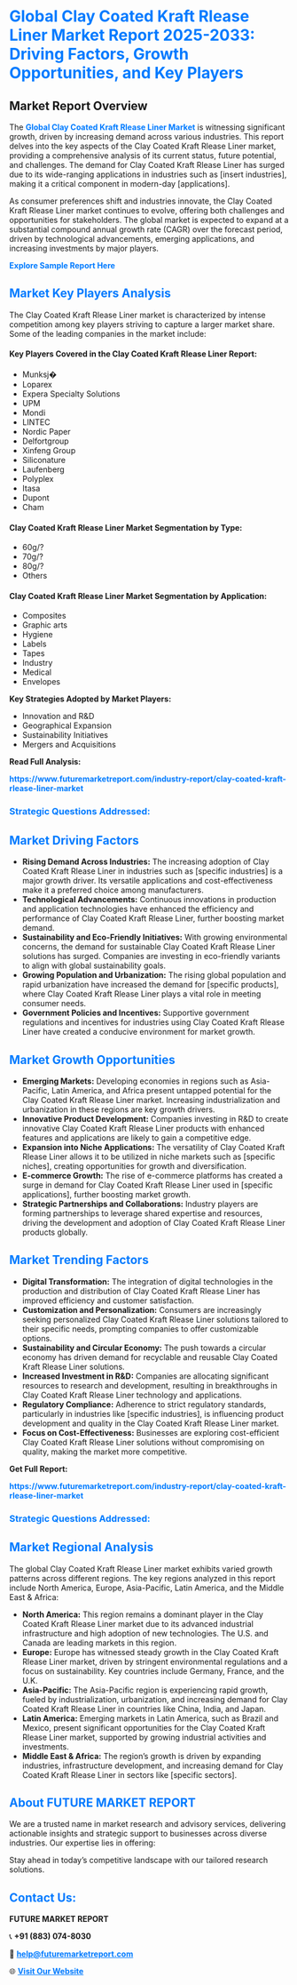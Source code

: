 <h1 style="color: #007BFF;">Global Clay Coated Kraft Rlease Liner Market Report 2025-2033: Driving Factors, Growth Opportunities, and Key Players</h1>

<section id="overview">
<h2>Market Report Overview</h2>
<p>The <a href="https://www.futuremarketreport.com/industry-report/clay-coated-kraft-rlease-liner-market" style="color: #007BFF; text-decoration: none;"><strong>Global Clay Coated Kraft Rlease Liner Market</strong></a> is witnessing significant growth, driven by increasing demand across various industries. This report delves into the key aspects of the Clay Coated Kraft Rlease Liner market, providing a comprehensive analysis of its current status, future potential, and challenges. The demand for Clay Coated Kraft Rlease Liner has surged due to its wide-ranging applications in industries such as [insert industries], making it a critical component in modern-day [applications].</p>
<p>As consumer preferences shift and industries innovate, the Clay Coated Kraft Rlease Liner market continues to evolve, offering both challenges and opportunities for stakeholders. The global market is expected to expand at a substantial compound annual growth rate (CAGR) over the forecast period, driven by technological advancements, emerging applications, and increasing investments by major players.</p>
</section>

<section id="overview">
<p><a href="https://www.futuremarketreport.com/request-sample/reportId=42512" style="color: #007BFF; text-decoration: none;"><strong>Explore Sample Report Here</strong></a></p>
</section>

<section id="key-players">
<h2 style="color: #007BFF;">Market Key Players Analysis</h2>
<p>The Clay Coated Kraft Rlease Liner market is characterized by intense competition among key players striving to capture a larger market share. Some of the leading companies in the market include:</p>
<h4>Key Players Covered in the Clay Coated Kraft Rlease Liner Report:</h4>
<ul><li>Munksj�</li><li>Loparex</li><li>Expera Specialty Solutions</li><li>UPM</li><li>Mondi</li><li>LINTEC</li><li>Nordic Paper</li><li>Delfortgroup</li><li>Xinfeng Group</li><li>Siliconature</li><li>Laufenberg</li><li>Polyplex</li><li>Itasa</li><li>Dupont</li><li>Cham</li></ul>
<h4>Clay Coated Kraft Rlease Liner Market Segmentation by Type:</h4>
<ul><li>60g/?</li><li>70g/?</li><li>80g/?</li><li>Others</li></ul>

<h4>Clay Coated Kraft Rlease Liner Market Segmentation by Application:</h4>
<ul><li>Composites</li><li>Graphic arts</li><li>Hygiene</li><li>Labels</li><li>Tapes</li><li>Industry</li><li>Medical</li><li>Envelopes</li></ul>
<p><strong>Key Strategies Adopted by Market Players:</strong></p>
<ul>
<li>Innovation and R&D</li>
<li>Geographical Expansion</li>
<li>Sustainability Initiatives</li>
<li>Mergers and Acquisitions</li>
</ul>
</section>

<section>
<p><strong>Read Full Analysis: </strong></p><a href="https://www.futuremarketreport.com/industry-report/clay-coated-kraft-rlease-liner-market" style="color: #007BFF; text-decoration: none;"><strong>https://www.futuremarketreport.com/industry-report/clay-coated-kraft-rlease-liner-market</strong></a>
<h3 style="color: #007BFF;">Strategic Questions Addressed:</h3>
</section>

<section id="driving-factors">
<h2 style="color: #007BFF;">Market Driving Factors</h2>
<ul>
<li><strong>Rising Demand Across Industries:</strong> The increasing adoption of Clay Coated Kraft Rlease Liner in industries such as [specific industries] is a major growth driver. Its versatile applications and cost-effectiveness make it a preferred choice among manufacturers.</li>
<li><strong>Technological Advancements:</strong> Continuous innovations in production and application technologies have enhanced the efficiency and performance of Clay Coated Kraft Rlease Liner, further boosting market demand.</li>
<li><strong>Sustainability and Eco-Friendly Initiatives:</strong> With growing environmental concerns, the demand for sustainable Clay Coated Kraft Rlease Liner solutions has surged. Companies are investing in eco-friendly variants to align with global sustainability goals.</li>
<li><strong>Growing Population and Urbanization:</strong> The rising global population and rapid urbanization have increased the demand for [specific products], where Clay Coated Kraft Rlease Liner plays a vital role in meeting consumer needs.</li>
<li><strong>Government Policies and Incentives:</strong> Supportive government regulations and incentives for industries using Clay Coated Kraft Rlease Liner have created a conducive environment for market growth.</li>
</ul>
</section>

<section id="growth-opportunities">
<h2 style="color: #007BFF;">Market Growth Opportunities</h2>
<ul>
<li><strong>Emerging Markets:</strong> Developing economies in regions such as Asia-Pacific, Latin America, and Africa present untapped potential for the Clay Coated Kraft Rlease Liner market. Increasing industrialization and urbanization in these regions are key growth drivers.</li>
<li><strong>Innovative Product Development:</strong> Companies investing in R&D to create innovative Clay Coated Kraft Rlease Liner products with enhanced features and applications are likely to gain a competitive edge.</li>
<li><strong>Expansion into Niche Applications:</strong> The versatility of Clay Coated Kraft Rlease Liner allows it to be utilized in niche markets such as [specific niches], creating opportunities for growth and diversification.</li>
<li><strong>E-commerce Growth:</strong> The rise of e-commerce platforms has created a surge in demand for Clay Coated Kraft Rlease Liner used in [specific applications], further boosting market growth.</li>
<li><strong>Strategic Partnerships and Collaborations:</strong> Industry players are forming partnerships to leverage shared expertise and resources, driving the development and adoption of Clay Coated Kraft Rlease Liner products globally.</li>
</ul>
</section>

<section id="trending-factors">
<h2 style="color: #007BFF;">Market Trending Factors</h2>
<ul>
<li><strong>Digital Transformation:</strong> The integration of digital technologies in the production and distribution of Clay Coated Kraft Rlease Liner has improved efficiency and customer satisfaction.</li>
<li><strong>Customization and Personalization:</strong> Consumers are increasingly seeking personalized Clay Coated Kraft Rlease Liner solutions tailored to their specific needs, prompting companies to offer customizable options.</li>
<li><strong>Sustainability and Circular Economy:</strong> The push towards a circular economy has driven demand for recyclable and reusable Clay Coated Kraft Rlease Liner solutions.</li>
<li><strong>Increased Investment in R&D:</strong> Companies are allocating significant resources to research and development, resulting in breakthroughs in Clay Coated Kraft Rlease Liner technology and applications.</li>
<li><strong>Regulatory Compliance:</strong> Adherence to strict regulatory standards, particularly in industries like [specific industries], is influencing product development and quality in the Clay Coated Kraft Rlease Liner market.</li>
<li><strong>Focus on Cost-Effectiveness:</strong> Businesses are exploring cost-efficient Clay Coated Kraft Rlease Liner solutions without compromising on quality, making the market more competitive.</li>
</ul>
</section>

<section>
<p><strong>Get Full Report: </strong></p><a href="https://www.futuremarketreport.com/industry-report/clay-coated-kraft-rlease-liner-market" style="color: #007BFF; text-decoration: none;"><strong>https://www.futuremarketreport.com/industry-report/clay-coated-kraft-rlease-liner-market</strong></a>
<h3 style="color: #007BFF;">Strategic Questions Addressed:</h3>
</section>


<section id="regional-analysis">
<h2 style="color: #007BFF;">Market Regional Analysis</h2>
<p>The global Clay Coated Kraft Rlease Liner market exhibits varied growth patterns across different regions. The key regions analyzed in this report include North America, Europe, Asia-Pacific, Latin America, and the Middle East & Africa:</p>
<ul>
<li><strong>North America:</strong> This region remains a dominant player in the Clay Coated Kraft Rlease Liner market due to its advanced industrial infrastructure and high adoption of new technologies. The U.S. and Canada are leading markets in this region.</li>
<li><strong>Europe:</strong> Europe has witnessed steady growth in the Clay Coated Kraft Rlease Liner market, driven by stringent environmental regulations and a focus on sustainability. Key countries include Germany, France, and the U.K.</li>
<li><strong>Asia-Pacific:</strong> The Asia-Pacific region is experiencing rapid growth, fueled by industrialization, urbanization, and increasing demand for Clay Coated Kraft Rlease Liner in countries like China, India, and Japan.</li>
<li><strong>Latin America:</strong> Emerging markets in Latin America, such as Brazil and Mexico, present significant opportunities for the Clay Coated Kraft Rlease Liner market, supported by growing industrial activities and investments.</li>
<li><strong>Middle East & Africa:</strong> The region’s growth is driven by expanding industries, infrastructure development, and increasing demand for Clay Coated Kraft Rlease Liner in sectors like [specific sectors].</li>
</ul>
</section>

<footer>
<h2 style="color: #007BFF;">About FUTURE MARKET REPORT</h2>
<p>We are a trusted name in market research and advisory services, delivering actionable insights and strategic support to businesses across diverse industries. Our expertise lies in offering:</p>

<p>Stay ahead in today’s competitive landscape with our tailored research solutions.</p>

<h2 style="color: #007BFF;">Contact Us:</h2>
<p><strong>FUTURE MARKET REPORT</strong></p>
<p>📞 <strong>+91 (883) 074-8030</strong></p>
<p>📧 <strong><a href="mailto:help@futuremarketreport.com" style="color: #007BFF;">help@futuremarketreport.com</a></strong></p>
<p>🌐 <strong><a href="https://www.futuremarketreport.com/" style="color: #007BFF;">Visit Our Website</a></strong></p>
</footer>